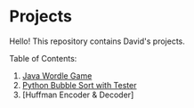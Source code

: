 # Projects

Hello! This repository contains David's projects.

Table of Contents:  

1. [Java Wordle Game](https://github.com/shooby-d/projects/tree/main/Wordle)  
2. [Python Bubble Sort with Tester](https://github.com/shooby-d/projects/tree/main/Bubble%20Sort)  
3. [Huffman Encoder & Decoder]
